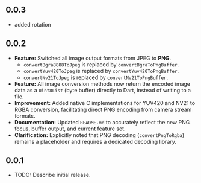 ## 0.0.3

* added rotation

## 0.0.2

* **Feature:** Switched all image output formats from JPEG to **PNG**.
  * `convertBgra8888ToJpeg` is replaced by `convertBgraToPngBuffer`.
  * `convertYuv420ToJpeg` is replaced by `convertYuv420ToPngBuffer`.
  * `convertNv21ToJpeg` is replaced by `convertNv21ToPngBuffer`.
* **Feature:** All image conversion methods now return the encoded image data as a `Uint8List` (byte buffer) directly to Dart, instead of writing to a file.
* **Improvement:** Added native C implementations for YUV420 and NV21 to RGBA conversion, facilitating direct PNG encoding from camera stream formats.
* **Documentation:** Updated `README.md` to accurately reflect the new PNG focus, buffer output, and current feature set.
* **Clarification:** Explicitly noted that PNG decoding (`convertPngToRgba`) remains a placeholder and requires a dedicated decoding library.

## 0.0.1

* TODO: Describe initial release.

